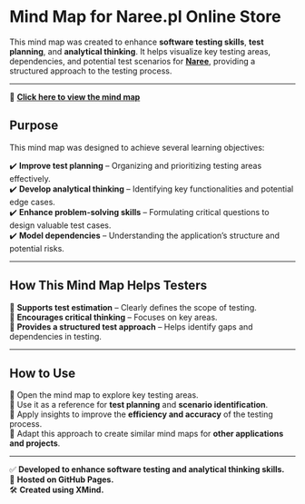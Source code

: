 # **Mind Map for Naree.pl Online Store**  

This mind map was created to enhance **software testing skills**, **test planning**, and **analytical thinking**. It helps visualize key testing areas, dependencies, and potential test scenarios for **[Naree](https://naree.pl/pl/)**, providing a structured approach to the testing process.  

---

🔗 **[Click here to view the mind map](https://ewewis.github.io/Mind-map/)**   

## **Purpose**  

This mind map was designed to achieve several learning objectives:  

✔️ **Improve test planning** – Organizing and prioritizing testing areas effectively.  
✔️ **Develop analytical thinking** – Identifying key functionalities and potential edge cases.  
✔️ **Enhance problem-solving skills** – Formulating critical questions to design valuable test cases.  
✔️ **Model dependencies** – Understanding the application’s structure and potential risks.  

---

## **How This Mind Map Helps Testers**  

🔹 **Supports test estimation** – Clearly defines the scope of testing.  
🔹 **Encourages critical thinking** – Focuses on key areas.  
🔹 **Provides a structured test approach** – Helps identify gaps and dependencies in testing.  

---

## **How to Use**  

📌 Open the mind map to explore key testing areas.  
📌 Use it as a reference for **test planning** and **scenario identification**.  
📌 Apply insights to improve the **efficiency and accuracy** of the testing process.  
📌 Adapt this approach to create similar mind maps for **other applications and projects**.  

---

✅ **Developed to enhance software testing and analytical thinking skills.**  
📌 **Hosted on GitHub Pages.**  
🛠️ **Created using XMind.**  





